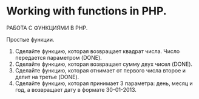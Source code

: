 ﻿# Working with functions in PHP.

 РАБОТА С ФУНКЦИЯМИ В PHP.

 Простые функции.
1. Сделайте функцию, которая возвращает квадрат числа. Число передается параметром (DONE).
2. Сделайте функцию, которая возвращает сумму двух чисел (DONE).
3. Сделайте функцию, которая отнимает от первого числа второе и делит на третье (DONE).
4. Сделайте функцию, которая принимает 3 параметра: день, месяц и год, а возвращает дату в формате 30-01-2013.
